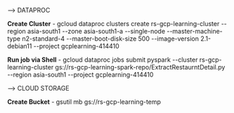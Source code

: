 --> DATAPROC

**Create Cluster** - gcloud dataproc clusters create rs-gcp-learning-cluster --region asia-south1 --zone asia-south1-a --single-node --master-machine-type n2-standard-4 --master-boot-disk-size 500 --image-version 2.1-debian11 --project gcplearning-414410

**Run job via Shell** - gcloud dataproc jobs submit pyspark --cluster rs-gcp-learning-cluster gs://rs-gcp-learning-spark-repo/ExtractRestaurntDetail.py --region asia-south1 --project gcplearning-414410


--> CLOUD STORAGE

**Create Bucket** - gsutil mb gs://rs-gcp-learning-temp
